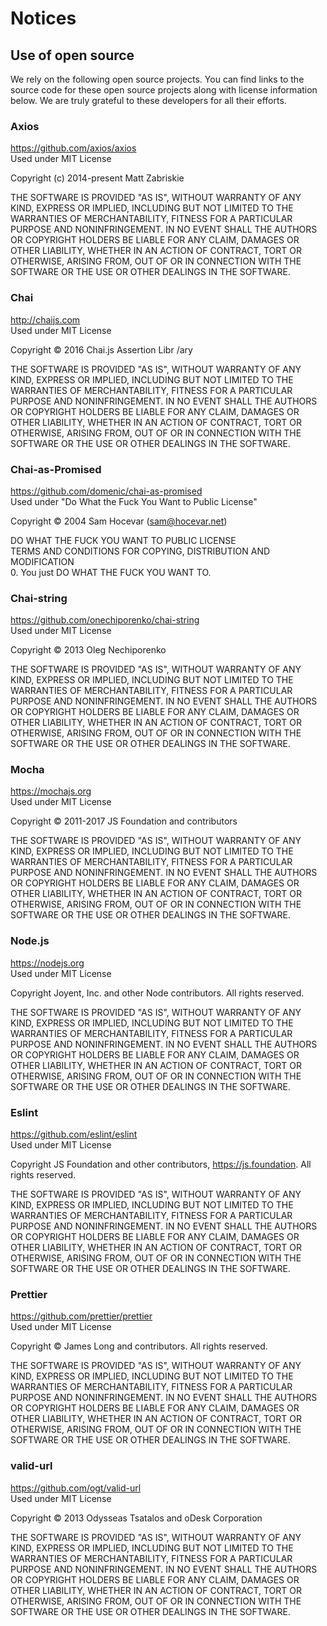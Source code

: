 # Notices

## Use of open source

We rely on the following open source projects. You can find links to the source code for these open source projects along with license information below. We are truly
grateful to these developers for all their efforts.

### Axios

https://github.com/axios/axios<br />Used under MIT License

Copyright (c) 2014-present Matt Zabriskie

THE SOFTWARE IS PROVIDED "AS IS", WITHOUT WARRANTY OF ANY KIND, EXPRESS OR
IMPLIED, INCLUDING BUT NOT LIMITED TO THE WARRANTIES OF MERCHANTABILITY,
FITNESS FOR A PARTICULAR PURPOSE AND NONINFRINGEMENT. IN NO EVENT SHALL THE
AUTHORS OR COPYRIGHT HOLDERS BE LIABLE FOR ANY CLAIM, DAMAGES OR OTHER
LIABILITY, WHETHER IN AN ACTION OF CONTRACT, TORT OR OTHERWISE, ARISING FROM,
OUT OF OR IN CONNECTION WITH THE SOFTWARE OR THE USE OR OTHER DEALINGS IN
THE SOFTWARE.

### Chai

http://chaijs.com<br />Used under MIT License

Copyright &copy; 2016 Chai.js Assertion Libr /ary

THE SOFTWARE IS PROVIDED "AS IS", WITHOUT WARRANTY OF ANY KIND, EXPRESS OR IMPLIED, INCLUDING BUT NOT LIMITED TO THE WARRANTIES OF MERCHANTABILITY, FITNESS FOR A
PARTICULAR PURPOSE AND NONINFRINGEMENT. IN NO EVENT SHALL THE AUTHORS OR COPYRIGHT HOLDERS BE LIABLE FOR ANY CLAIM, DAMAGES OR OTHER LIABILITY, WHETHER IN AN ACTION OF
CONTRACT, TORT OR OTHERWISE, ARISING FROM, OUT OF OR IN CONNECTION WITH THE SOFTWARE OR THE USE OR OTHER DEALINGS IN THE SOFTWARE.

### Chai-as-Promised

https://github.com/domenic/chai-as-promised<br />Used under "Do What the Fuck You Want to Public License"

Copyright &copy; 2004 Sam Hocevar (sam@hocevar.net)

DO WHAT THE FUCK YOU WANT TO PUBLIC LICENSE<br />
TERMS AND CONDITIONS FOR COPYING, DISTRIBUTION AND MODIFICATION<br /> 0. You just DO WHAT THE FUCK YOU WANT TO.

### Chai-string

https://github.com/onechiporenko/chai-string<br />Used under MIT License

Copyright &copy; 2013 Oleg Nechiporenko

THE SOFTWARE IS PROVIDED "AS IS", WITHOUT WARRANTY OF ANY KIND, EXPRESS OR IMPLIED, INCLUDING BUT NOT LIMITED TO THE WARRANTIES OF MERCHANTABILITY, FITNESS FOR A
PARTICULAR PURPOSE AND NONINFRINGEMENT. IN NO EVENT SHALL THE AUTHORS OR COPYRIGHT HOLDERS BE LIABLE FOR ANY CLAIM, DAMAGES OR OTHER LIABILITY, WHETHER IN AN ACTION OF
CONTRACT, TORT OR OTHERWISE, ARISING FROM, OUT OF OR IN CONNECTION WITH THE SOFTWARE OR THE USE OR OTHER DEALINGS IN THE SOFTWARE.

### Mocha

https://mochajs.org<br />Used under MIT License

Copyright &copy; 2011-2017 JS Foundation and contributors

THE SOFTWARE IS PROVIDED "AS IS", WITHOUT WARRANTY OF ANY KIND, EXPRESS OR IMPLIED, INCLUDING BUT NOT LIMITED TO THE WARRANTIES OF MERCHANTABILITY, FITNESS FOR A
PARTICULAR PURPOSE AND NONINFRINGEMENT. IN NO EVENT SHALL THE AUTHORS OR COPYRIGHT HOLDERS BE LIABLE FOR ANY CLAIM, DAMAGES OR OTHER LIABILITY, WHETHER IN AN ACTION OF
CONTRACT, TORT OR OTHERWISE, ARISING FROM, OUT OF OR IN CONNECTION WITH THE SOFTWARE OR THE USE OR OTHER DEALINGS IN THE SOFTWARE.

### Node.js

https://nodejs.org<br />Used under MIT License

Copyright Joyent, Inc. and other Node contributors. All rights reserved.

THE SOFTWARE IS PROVIDED "AS IS", WITHOUT WARRANTY OF ANY KIND, EXPRESS OR IMPLIED, INCLUDING BUT NOT LIMITED TO THE WARRANTIES OF MERCHANTABILITY, FITNESS FOR A
PARTICULAR PURPOSE AND NONINFRINGEMENT. IN NO EVENT SHALL THE AUTHORS OR COPYRIGHT HOLDERS BE LIABLE FOR ANY CLAIM, DAMAGES OR OTHER LIABILITY, WHETHER IN AN ACTION OF
CONTRACT, TORT OR OTHERWISE, ARISING FROM, OUT OF OR IN CONNECTION WITH THE SOFTWARE OR THE USE OR OTHER DEALINGS IN THE SOFTWARE.

### Eslint

https://github.com/eslint/eslint<br />Used under MIT License

Copyright JS Foundation and other contributors, https://js.foundation. All rights reserved.

THE SOFTWARE IS PROVIDED "AS IS", WITHOUT WARRANTY OF ANY KIND, EXPRESS OR IMPLIED, INCLUDING BUT NOT LIMITED TO THE WARRANTIES OF MERCHANTABILITY, FITNESS FOR A
PARTICULAR PURPOSE AND NONINFRINGEMENT. IN NO EVENT SHALL THE AUTHORS OR COPYRIGHT HOLDERS BE LIABLE FOR ANY CLAIM, DAMAGES OR OTHER LIABILITY, WHETHER IN AN ACTION OF
CONTRACT, TORT OR OTHERWISE, ARISING FROM, OUT OF OR IN CONNECTION WITH THE SOFTWARE OR THE USE OR OTHER DEALINGS IN THE SOFTWARE.

### Prettier

https://github.com/prettier/prettier <br />Used under MIT License

Copyright © James Long and contributors. All rights reserved.

THE SOFTWARE IS PROVIDED "AS IS", WITHOUT WARRANTY OF ANY KIND, EXPRESS OR IMPLIED, INCLUDING BUT NOT LIMITED TO THE WARRANTIES OF MERCHANTABILITY, FITNESS FOR A
PARTICULAR PURPOSE AND NONINFRINGEMENT. IN NO EVENT SHALL THE AUTHORS OR COPYRIGHT HOLDERS BE LIABLE FOR ANY CLAIM, DAMAGES OR OTHER LIABILITY, WHETHER IN AN ACTION OF
CONTRACT, TORT OR OTHERWISE, ARISING FROM, OUT OF OR IN CONNECTION WITH THE SOFTWARE OR THE USE OR OTHER DEALINGS IN THE SOFTWARE.

### valid-url

https://github.com/ogt/valid-url<br />Used under MIT License

Copyright &copy; 2013 Odysseas Tsatalos and oDesk Corporation

THE SOFTWARE IS PROVIDED "AS IS", WITHOUT WARRANTY OF ANY KIND, EXPRESS OR IMPLIED, INCLUDING BUT NOT LIMITED TO THE WARRANTIES OF MERCHANTABILITY, FITNESS FOR A
PARTICULAR PURPOSE AND NONINFRINGEMENT. IN NO EVENT SHALL THE AUTHORS OR COPYRIGHT HOLDERS BE LIABLE FOR ANY CLAIM, DAMAGES OR OTHER LIABILITY, WHETHER IN AN ACTION OF
CONTRACT, TORT OR OTHERWISE, ARISING FROM, OUT OF OR IN CONNECTION WITH THE SOFTWARE OR THE USE OR OTHER DEALINGS IN THE SOFTWARE.

